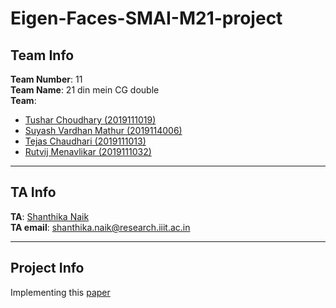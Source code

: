 # Eigen-Faces-SMAI-M21-project

## Team Info

**Team Number**: 11<br>
**Team Name**: 21 din mein CG double<br>
**Team**:
- [Tushar Choudhary (2019111019)](https://github.com/tusharc31)
- [Suyash Vardhan Mathur (2019114006)](https://github.com/MSurfer20)
- [Tejas Chaudhari (2019111013)](https://github.com/tejas-1111)
- [Rutvij Menavlikar (2019111032)](https://github.com/Rutvij-1)

---

## TA Info

**TA**: [Shanthika Naik](https://github.com/Shanthika)<br>
**TA email**: shanthika.naik@research.iiit.ac.in

---

## Project Info

Implementing this [paper](https://sites.cs.ucsb.edu/~mturk/Papers/mturk-CVPR91.pdf)
